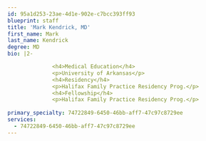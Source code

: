 ```yaml
---
id: 95a1d253-23ae-4d1e-902e-c7bcc393ff93
blueprint: staff
title: 'Mark Kendrick, MD'
first_name: Mark
last_name: Kendrick
degree: MD
bio: |2-

              <h4>Medical Education</h4>
              <p>University of Arkansas</p>
              <h4>Residency</h4>
              <p>Halifax Family Practice Residency Prog.</p>
              <h4>Fellowship</h4>
              <p>Halifax Family Practice Residency Prog.</p>
          
primary_specialty: 74722849-6450-46bb-aff7-47c97c8729ee
services:
  - 74722849-6450-46bb-aff7-47c97c8729ee
---
```

